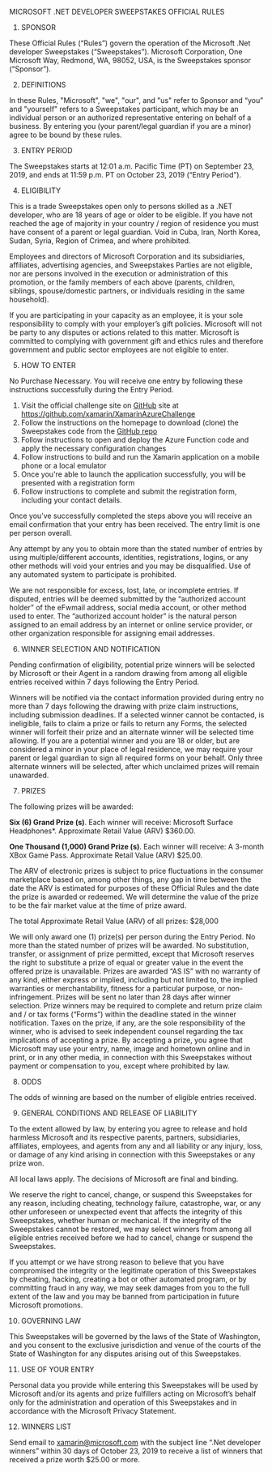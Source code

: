 MICROSOFT .NET DEVELOPER SWEEPSTAKES
OFFICIAL RULES


1.	SPONSOR

These Official Rules (“Rules”) govern the operation of the Microsoft .Net developer Sweepstakes (“Sweepstakes”). Microsoft Corporation, One Microsoft Way, Redmond, WA, 98052, USA, is the Sweepstakes sponsor (“Sponsor”). 

2.	DEFINITIONS

In these Rules, "Microsoft", "we", "our", and "us" refer to Sponsor and “you” and "yourself" refers to a Sweepstakes participant, which may be an individual person or an authorized representative entering on behalf of a business. By entering you (your parent/legal guardian if you are a minor) agree to be bound by these rules.  

3.	ENTRY PERIOD

The Sweepstakes starts at 12:01 a.m. Pacific Time (PT) on September 23, 2019, and ends at 11:59 p.m. PT on October 23, 2019 (“Entry Period”).  


4.	ELIGIBILITY

This is a trade Sweepstakes open only to persons skilled as a .NET developer, who are 18 years of age or older to be eligible. If you have not reached the age of majority in your country / region of residence you must have consent of a parent or legal guardian.  Void in Cuba, Iran, North Korea, Sudan, Syria, Region of Crimea, and where prohibited. 

Employees and directors of Microsoft Corporation and its subsidiaries, affiliates, advertising agencies, and Sweepstakes Parties are not eligible, nor are persons involved in the execution or administration of this promotion, or the family members of each above (parents, children, siblings, spouse/domestic partners, or individuals residing in the same household). 

If you are participating in your capacity as an employee, it is your sole responsibility to comply with your employer’s gift policies. Microsoft will not be party to any disputes or actions related to this matter. Microsoft is committed to complying with government gift and ethics rules and therefore government and public sector employees are not eligible to enter.


5.	HOW TO ENTER

No Purchase Necessary.  You will receive one entry by following these instructions successfully during the Entry Period.

1.	Visit the official challenge site on [GitHub](https://github.com/xamarin/XamarinAzureChallenge) site at https://github.com/xamarin/XamarinAzureChallenge
2.	Follow the instructions on the homepage to download (clone) the Sweepstakes code from the [GitHub repo](https://github.com/xamarin/XamarinAzureChallenge)
3.	Follow instructions to open and deploy the Azure Function code and apply the necessary configuration changes
4.	Follow instructions to build and run the Xamarin application on a mobile phone or a local emulator
5.	Once you're able to launch the application successfully, you will be presented with a registration form 
6.	Follow instructions to complete and submit the registration form, including your contact details.

Once you’ve successfully completed the steps above you will receive an email confirmation that your entry has been received.  The entry limit is one per person overall.

Any attempt by any you to obtain more than the stated number of entries by using multiple/different accounts, identities, registrations, logins, or any other methods will void your entries and you may be disqualified. Use of any automated system to participate is prohibited.  

We are not responsible for excess, lost, late, or incomplete entries. If disputed, entries will be deemed submitted by the “authorized account holder” of the eFwmail address, social media account, or other method used to enter. The “authorized account holder” is the natural person assigned to an email address by an internet or online service provider, or other organization responsible for assigning email addresses. 

6.	WINNER SELECTION AND NOTIFICATION

Pending confirmation of eligibility, potential prize winners will be selected by Microsoft or their Agent in a random drawing from among all eligible entries received within 7 days following the Entry Period. 

Winners will be notified via the contact information provided during entry no more than 7 days following the drawing with prize claim instructions, including submission deadlines.  If a selected winner cannot be contacted, is ineligible, fails to claim a prize or fails to return any Forms, the selected winner will forfeit their prize and an alternate winner will be selected time allowing. If you are a potential winner and you are 18 or older, but are considered a minor in your place of legal residence, we may require your parent or legal guardian to sign all required forms on your behalf. Only three alternate winners will be selected, after which unclaimed prizes will remain unawarded.  
 
7.	PRIZES

The following prizes will be awarded: 

**Six (6) Grand Prize (s)**. Each winner will receive:
Microsoft Surface Headphones*. Approximate Retail Value (ARV) $360.00.

**One Thousand (1,000) Grand Prize (s)**. Each winner will receive:
A 3-month XBox Game Pass. Approximate Retail Value (ARV) $25.00.

The ARV of electronic prizes is subject to price fluctuations in the consumer marketplace based on, among other things, any gap in time between the date the ARV is estimated for purposes of these Official Rules and the date the prize is awarded or redeemed. We will determine the value of the prize to be the fair market value at the time of prize award. 

The total Approximate Retail Value (ARV) of all prizes: $28,000

We will only award one (1) prize(s) per person during the Entry Period. No more than the stated number of prizes will be awarded.  No substitution, transfer, or assignment of prize permitted, except that Microsoft reserves the right to substitute a prize of equal or greater value in the event the offered prize is unavailable. Prizes are awarded “AS IS” with no warranty of any kind, either express or implied, including but not limited to, the implied warranties or merchantability, fitness for a particular purpose, or non-infringement. Prizes will be sent no later than 28 days after winner selection. Prize winners may be required to complete and return prize claim and / or tax forms (“Forms”) within the deadline stated in the winner notification. Taxes on the prize, if any, are the sole responsibility of the winner, who is advised to seek independent counsel regarding the tax implications of accepting a prize. By accepting a prize, you agree that Microsoft may use your entry, name, image and hometown online and in print, or in any other media, in connection with this Sweepstakes without payment or compensation to you, except where prohibited by law.

8.	ODDS

The odds of winning are based on the number of eligible entries received. 

9.	GENERAL CONDITIONS AND RELEASE OF LIABILITY

To the extent allowed by law, by entering you agree to release and hold harmless Microsoft and its respective parents, partners, subsidiaries, affiliates, employees, and agents from any and all liability or any injury, loss, or damage of any kind arising in connection with this Sweepstakes or any prize won.

All local laws apply. The decisions of Microsoft are final and binding.

We reserve the right to cancel, change, or suspend this Sweepstakes for any reason, including cheating, technology failure, catastrophe, war, or any other unforeseen or unexpected event that affects the integrity of this Sweepstakes, whether human or mechanical. If the integrity of the Sweepstakes cannot be restored, we may select winners from among all eligible entries received before we had to cancel, change or suspend the Sweepstakes. 

If you attempt or we have strong reason to believe that you have compromised the integrity or the legitimate operation of this Sweepstakes by cheating, hacking, creating a bot or other automated program, or by committing fraud in any way, we may seek damages from you to the full extent of the law and you may be banned from participation in future Microsoft promotions. 

10.	GOVERNING LAW

This Sweepstakes will be governed by the laws of the State of Washington, and you consent to the exclusive jurisdiction and venue of the courts of the State of Washington for any disputes arising out of this Sweepstakes.   

11.	USE OF YOUR ENTRY

Personal data you provide while entering this Sweepstakes will be used by Microsoft and/or its agents and prize fulfillers acting on Microsoft’s behalf only for the administration and operation of this Sweepstakes and in accordance with the Microsoft Privacy Statement.

12.	WINNERS LIST

Send email to xamarin@microsoft.com with the subject line “.Net developer winners” within 30 days of October 23, 2019 to receive a list of winners that received a prize worth $25.00 or more. 

